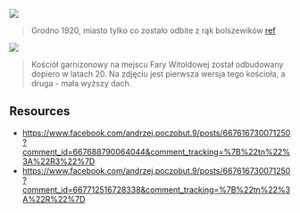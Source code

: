![][1920]

> Grodno 1920, miasto tylko co zostało odbite z rąk bolszewików [ref][1920-ref]

[1920]: 14633256_667616510071272_5325254344542265129_o.jpg
[1920-ref]: https://www.facebook.com/photo.php?fbid=667616510071272&set=a.128391070660488.29678.100004687862170&type=3&theater

![][garniz]

> Kościół garnizonowy na mejscu Fary Witoldowej został odbudowany dopiero w latach 20. Na zdjęciu jest pierwsza wersja tego kościoła, a druga - mała wyższy dach.

[garniz]: 14567618_1117151741696666_748982303214382299_o.jpg
[garniz-ref]: https://www.facebook.com/photo.php?fbid=1117151741696666&set=p.1117151741696666&type=3&theater

## Resources

- https://www.facebook.com/andrzej.poczobut.9/posts/667616730071250?comment_id=667688790064044&comment_tracking=%7B%22tn%22%3A%22R3%22%7D
- https://www.facebook.com/andrzej.poczobut.9/posts/667616730071250?comment_id=667712516728338&comment_tracking=%7B%22tn%22%3A%22R%22%7D
